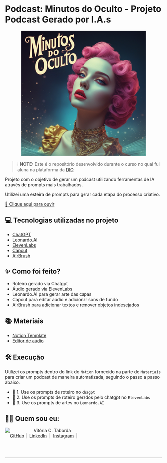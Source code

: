 # Podcast: Minutos do Oculto - Projeto Podcast Gerado por I.A.s


<p align="center">
<img 
    src="https://github.com/vicataborda/podcast-minutos-do-oculto/blob/main/capa%20principal.jpg"
    width="400"  
/>
</p>


 > ℹ️ **NOTE:** Este é o repositório desenvolvido durante o curso no qual fui aluna na plataforma da [DIO](https://dio.me)

Projeto com o objetivo de gerar um podcast utilizando ferramentas de IA através de prompts mais trabalhados.

Utilizei uma esteira de prompts para gerar cada etapa do processo criativo.

<a href="https://github.com/vicataborda/podcast-minutos-do-oculto/blob/main/Podcast%20-%20Minutos%20do%20Oculto%20-%20Vit%C3%B3ria%20C.%20Taborda.MP3" title="View PDF now"> 🎵 Clique aqui para ouvir</a>


## 💻 Tecnologias utilizadas no projeto

- [ChatGPT](https://chat.openai.com/) 
- [Leonardo.AI](https://app.leonardo.ai/)
- [ElevenLabs](https://beta.elevenlabs.io/)
- [Capcut](https://www.capcut.com/pt-br/)
- [AirBrush](https://studio.appairbrush.com/pt)


## ✨ Como foi feito?

- Roteiro gerado via Chatgpt
- Áudio gerado via ElevenLabs
- Leonardo.AI para gerar arte das capas
- Capcut para editar aúdio e adicionar sons de fundo
- AirBrush para adicionar textos e remover objetos indesejados


## 📚 Materiais

- [Notion Template](https://helpful-jump-17b.notion.site/PAS-Podcast-AI-Studio-210489e15d7a4a73b743bb159e45d06f?pvs=4)
- [Editor de aúdio](https://www.capcut.com/editor?from_page=landing_page&__action_from=picture_V%C3%ADdeos%20profissionais%20em%20minutos,%20n%C3%A3o%20em%20horas.)


## 🛠️ Execução

Utilizei os prompts dentro do link do `Notion` fornecido na parte de `Materiais` para criar um podcast de maneira automatizada, seguindo o passo a passo abaixo.

- 🤖 1. Use os prompts de roteiro no `chagpt`
- 🤖 2. Use os prompts de roteiro gerados pelo chatgpt no  `ElevenLabs`
- 🤖 3. Use os prompts de artes no `Leonardo.AI`


## 👨‍💻 Quem sou eu:
<p>
    <img 
      align=left 
      margin=10 
      width=80 
      src="https://avatars.githubusercontent.com/u/191050453?v=4"
    />
    <p>&nbsp&nbsp&nbspVitória C. Taborda<br>
    &nbsp&nbsp&nbsp
    <a href="https://github.com/vicataborda">
    GitHub</a>&nbsp;|&nbsp;
    <a href="https://www.linkedin.com/in/vitoriactaborda/">LinkedIn</a>
&nbsp;|&nbsp;
    <a href="https://www.instagram.com/imvictab/">
    Instagram</a>
&nbsp;|&nbsp;</p>
</p>
<br/><br/>
<p>

---
